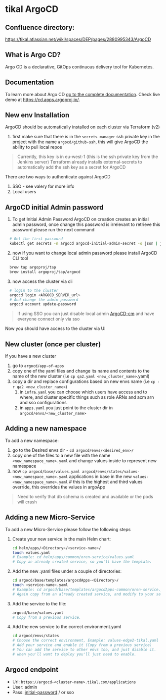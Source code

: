 # tikal ArgoCD
## Confluence directory:
https://tikal.atlassian.net/wiki/spaces/DEP/pages/2880995343/ArgoCD
## What is Argo CD?

Argo CD is a declarative, GitOps continuous delivery tool for Kubernetes.

## Documentation

To learn more about Argo CD [go to the complete documentation](https://argoproj.github.io/argo-cd/).
Check live demo at https://cd.apps.argoproj.io/.

## New env Installation

ArgoCD should be automatically installed on each cluster via Terraform (v2)

1. first make sure that there is in the `secrets manager` ssh private key in the project with the name `argocd/github-ssh`, this will give ArgoCD the ability to pull local repos
> Currently, this key is in eu-west-1 (this is the ssh private key from the Jenkins server)
> Terraform already installs external-secrets to automatically add the ssh key as a secret for ArgoCD

There are two ways to authenticate against ArgoCD
  1. SSO - see valery for more info
  2. Local users
## ArgoCD initial Admin password

1. To get Initial Admin Password
   ArgoCD on creation creates an initial admin password, once change this password is irrelevant
   to retrieve this password please run the next command
```bash
  # Get the first password
  kubectl get secrets -n argocd argocd-initial-admin-secret -o json | jq -r '.data.password' | base64 -d
```

2. now if you want to change local admin password please install ArgoCD CLI tool
```bash
  brew tap argoproj/tap
  brew install argoproj/tap/argocd
```


3. now access the cluster via cli
```bash
  # login to the cluster
  argocd login <ARGOCD_SERVER_url>
  # And change the admin password
  argocd account update-password
```
> If using SSO you can just disable local admin [ArgoCD-cm](helm/infra/templates/custom_resources/argocd-cm.yaml) and have everyone connect only via sso

Now you should have access to the cluster via UI

## New cluster (once per cluster)
If you have a new cluster

1. go to `argocd/app-of-apps`
2. copy one of the yaml files and change its name and contents to the name of the new cluster (i.e `cp qa2.yaml <new_cluster_name>`.yaml)
3. copy a dir and replace configurations based on new envs name (i.e `cp -r qa2 <new_cluster_name>`)
   1. in `infra.yaml` you can choose which users have access and to where, and cluster specific things such as role ARNs and acm arn and sso configurations
   2. in `apps.yaml` you just point to the cluster dir in `argocd/envs/<new_cluster_name>`

## Adding a new namespace ##
To add a new namespace:

1. go to the Desired envs dir - `cd argocd/envs/<desired_env>/`
2. copy one of the files to a new file with the name `<new_namespace_name>.yaml` and change values inside to represent new namespace
3. now `cp argocd/base/values.yaml argocd/envs/states/values-<new_namespace_name>.yaml` applications in base in the new `values-<new_namespace_name>.yaml` # this is the highest and third values override, this overrides the values in argoApp
> Need to verify that db schema is created and available or the pods will crash

## Adding a new Micro-Service
To add a new Micro-Service please follow the following steps

1. Create your new service in the main Helm chart:
   ```bash
   cd helm/apps/<Directory>/<service-name>/
   touch values.yaml
   # Example: cd helm/apps/common/oren-service/values.yaml
   # Copy an already created service, so you'll have the template.
   ```
2. Add the new <service>.yaml files under a couple of directories:
   ```bash
   cd argocd/base/templates/argocdApps-<Directory>/
   touch <service-name>.yaml
   # Example: cd argocd/base/templates/argocdApps-common/oren-service.yaml
   # Again copy from an already created service, and modify to your service.
   ```
3. Add the service to the file: 
   ```bash
   argocd/base/values.yaml
   # Copy from a previous service.
   ```
5. Add the new service to the correct environment.yaml
   ```bash
   cd argocd/envs/states
   # Choose the correct environment, Example: values-edge2-tikal.yaml
   # Add your service and enable it (Copy from a previous service)
   # You can add the service to other envs too, and just disable it.
   # when you'll want to deploy you'll just need to enable.
   ```


## Argocd endpoint
 * Url: `https://argocd-<cluster-name>.tikal.com/applications`
 * User: admin
 * Pass: [initial-password](#argocd-initial-admin-password) / or sso
